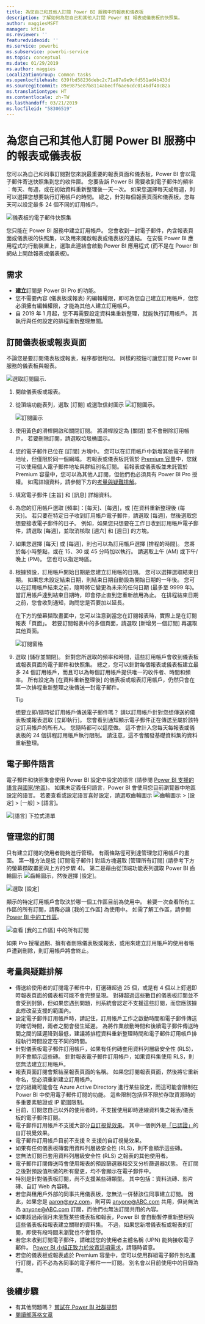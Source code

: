 ```yaml
---
title: 為您自己和其他人訂閱 Power BI 服務中的報表和儀表板
description: 了解如何為您自己和其他人訂閱 Power BI 報表或儀表板的快照集。
author: maggiesMSFT
manager: kfile
ms.reviewer: ''
featuredvideoid: ''
ms.service: powerbi
ms.subservice: powerbi-service
ms.topic: conceptual
ms.date: 01/29/2019
ms.author: maggies
LocalizationGroup: Common tasks
ms.openlocfilehash: 639fbd58236debc2c71a87a9e9cfd551ad4b433d
ms.sourcegitcommit: 89e9875e87b8114abecff6ae6cdc0146df40c82a
ms.translationtype: HT
ms.contentlocale: zh-TW
ms.lasthandoff: 03/21/2019
ms.locfileid: "58306519"
---
```

# <a name="subscribe-yourself-and-others-to-a-report-or-dashboard-in-the-power-bi-service"></a>為您自己和其他人訂閱 Power BI 服務中的報表或儀表板

您可以為自己和同事訂閱對您來說最重要的報表頁面和儀表板，Power BI 會以電子郵件寄送快照集到您的收件匣。 您要告訴 Power BI 需要收到電子郵件的頻率︰每天、每週，或在初始資料重新整理後一天一次。  如果您選擇每天或每週，則可以選擇您想要執行訂用帳戶的時間。  總之，針對每個報表頁面和儀表板，您每天可以設定最多 24 個不同的訂用帳戶。

![儀表板的電子郵件快照集](media/service-report-subscribe/power-bi-dashboard-email-new.jpg) 

您只能在 Power BI 服務中建立訂用帳戶。 您會收到一封電子郵件，內含報表頁面或儀表板的快照集，以及用來開啟報表或儀表板的連結。 在安裝 Power BI 應用程式的行動裝置上，選取此連結會啟動 Power BI 應用程式 (而不是在 Power BI 網站上開啟報表或儀表板)。

## <a name="requirements"></a>需求
- **建立**訂閱是 Power BI Pro 的功能。
- 您不需要內容 (儀表板或報表) 的編輯權限，即可為您自己建立訂用帳戶，但您必須擁有編輯權限，才能為其他人建立訂用帳戶。 
- 自 2019 年 1 月起，您不再需要設定資料集重新整理，就能執行訂用帳戶。  其執行與任何設定的排程重新整理無關。  

## <a name="subscribe-to-a-dashboard-or-a-report-page"></a>訂閱儀表板或報表頁面
不論您是要訂閱儀表板或報表，程序都很相似。 同樣的按鈕可讓您訂閱 Power BI 服務的儀表板與報表。
 
![選取訂閱圖示](media/service-report-subscribe/power-bi-subscribe-orientation.png).

1. 開啟儀表板或報表。
2. 從頂端功能表列，選取 [訂閱] 或選取信封圖示 ![訂閱圖示](media/service-report-subscribe/power-bi-icon-envelope.png)。
   
   ![訂閱圖示](media/service-report-subscribe/power-bi-subscribe-icon.png)

3. 使用黃色的滑桿開啟和關閉訂閱。  將滑桿設定為 [關閉] 並不會刪除訂用帳戶。 若要刪除訂閱，請選取垃圾桶圖示。

4. 您的電子郵件已位在 [訂閱] 方塊中。 您可以在訂用帳戶中新增其他電子郵件地址，但僅限於同一個網域。 若報表或儀表板託管於 [Premium 容量](service-premium.md)中，您就可以使用個人電子郵件地址與群組別名訂閱。 若報表或儀表板並未託管於 Premium 容量中，您可以為其他人訂閱，但他們也必須具有 Power BI Pro 授權。 如需詳細資料，請參閱下方的[考量與疑難排解](#considerations-and-troubleshooting)。 

5. 填寫電子郵件 [主旨] 和 [訊息] 詳細資料。 

5. 為您的訂用帳戶選取 [頻率]：[每天]、[每週]，或 [在資料重新整理後 (每天)]。  若只要在特定日子收到訂用帳戶電子郵件，請選取 [每週]，然後選取您想要接收電子郵件的日子。  例如，如果您只想要在工作日收到訂用帳戶電子郵件，請選取 [每週]，並取消核取 [週六] 和 [週日] 的方塊。  

6. 如果您選擇 [每天] 或 [每週]，則也可以為訂用帳戶選擇 [排程的時間]。  您將於每小時整點，或在 15、30 或 45 分時加以執行。  請選取上午 (AM) 或下午/晚上 (PM)。 您也可以指定時區。

7. 根據預設，訂用帳戶開始日期是您建立訂用帳的日期。 您可以選擇選取結束日期。 如果您未設定結束日期，則結束日期自動設為開始日期的一年後。 您可以在訂用帳戶結束之前，隨時將它變更為未來的任何日期 (最多至 9999 年)。 當訂用帳戶達到結束日期時，即會停止直到您重新啟用為止。 在排程結束日期之前，您會收到通知，詢問您是否要加以延長。    

    在下方的螢幕擷取畫面中，您可以注意到當您在訂閱報表時，實際上是在訂閱報表「頁面」。  若要訂閱報表中的多個頁面，請選取 [新增另一個訂閱] 再選取其他頁面。 
      
   ![訂閱窗格](media/service-report-subscribe/power-bi-subscribe-pane.png)  

7. 選取 [儲存並關閉]。 針對您所選取的頻率和時間，這些訂用帳戶會收到儀表板或報表頁面的電子郵件和快照集。 總之，您可以針對每個報表或儀表板建立最多 24 個訂用帳戶，而且可以為每個訂用帳戶提供唯一的收件者、時間和頻率。  所有設定為 [在資料重新整理後] 的儀表板或報表訂用帳戶，仍然只會在第一次排程重新整理之後傳送一封電子郵件。   
      
   > [!TIP]
   > 想要立即/隨時從訂用帳戶傳送電子郵件嗎？ 請以訂用帳戶針對您想傳送的儀表板或報表選取 [立即執行]。 您會看到通知顯示電子郵件正在傳送至屬於該特定訂用帳戶的所有人。  您隨時都可以這麼做。 這不會計入您每天每報表或儀表板的 24 個排程訂用帳戶執行限制。 請注意，這不會觸發基礎資料集的資料重新整理。 
   > 
   > 
   
## <a name="email-languages"></a>電子郵件語言

電子郵件和快照集會使用 Power BI 設定中設定的語言 (請參閱 [Power BI 支援的語言與國家/地區](supported-languages-countries-regions.md))。 如果未定義任何語言，Power BI 會使用您目前瀏覽器中地區設定的語言。 若要查看或設定語言喜好設定，請選取齒輪圖示 ![齒輪圖示](media/service-report-subscribe/power-bi-settings-icon.png) > [設定] > [一般] > [語言]。 

![[語言] 下拉式清單](media/service-report-subscribe/power-bi-language.png)

## <a name="manage-your-subscriptions"></a>管理您的訂閱
只有建立訂閱的使用者能夠進行管理。  有兩條路徑可到達管理您訂用帳戶的畫面。  第一種方法是從 [訂閱電子郵件] 對話方塊選取 [管理所有訂閱] (請參考下方的螢幕擷取畫面與上方的步驟 4)。 第二是藉由從頂端功能表列選取 Power BI 齒輪圖示 ![齒輪圖示](media/service-report-subscribe/power-bi-settings-icon.png)，然後選擇 [設定]。

![選取 [設定]](media/service-report-subscribe/power-bi-subscribe-settings.png)

顯示的特定訂用帳戶會取決於哪一個工作區目前為使用中。  若要一次查看所有工作區的所有訂閱，請務必讓 [我的工作區] 為使用中。 如需了解工作區，請參閱 [Power BI 中的工作區](service-create-workspaces.md)。

![查看 [我的工作區] 中的所有訂閱](media/service-report-subscribe/power-bi-subscriptions.png)

如果 Pro 授權過期、擁有者刪除儀表板或報表，或用來建立訂用帳戶的使用者帳戶遭到刪除，則訂用帳戶將會終止。

## <a name="considerations-and-troubleshooting"></a>考量與疑難排解
* 傳送給使用者的訂閱電子郵件中，釘選磚超過 25 個，或是有 4 個以上釘選即時報表頁面的儀表板可能不會完整呈現。  對磚超過這些數目的儀表板訂閱並不會受到封鎖，但如果您遇到問題，則系統會認定不支援這些訂閱，而您應該據此修改至支援的範圍內。
* 設定電子郵件訂用帳戶時，請記住，訂用帳戶工作之啟動時間和電子郵件傳送的確切時間，兩者之間會發生延遲。  為將作業啟動時間和後續電子郵件傳送時間之間的延遲降到最低，建議將排程資料重新整理時間和電子郵件訂用帳戶排程執行時間設定在不同的時間。
* 針對儀表板電子郵件訂用帳戶，如果有任何磚套用資料列層級安全性 (RLS)，則不會顯示這些磚。  針對報表電子郵件訂用帳戶，如果資料集使用 RLS，則您無法建立訂用帳戶。
* 報表頁面訂閱會繫結至報表頁面的名稱。 如果您訂閱報表頁面，然後將它重新命名，您必須重新建立訂用帳戶。
* 您的組織可能會在 Azure Active Directory 進行某些設定，而這可能會限制在 Power BI 中使用電子郵件訂閱的功能。  這些限制包括但不限於存取資源時的多重要素驗證或 IP 範圍限制。
* 目前，訂閱您自己以外的使用者時，不支援使用即時連線資料集之報表/儀表板的電子郵件訂閱。
* 電子郵件訂用帳戶不支援大部分[自訂視覺效果](power-bi-custom-visuals.md)。  其中一個例外是[「已認證」](power-bi-custom-visuals-certified.md)的自訂視覺效果。  
* 電子郵件訂用帳戶目前不支援 R 支援的自訂視覺效果。  
* 如果有任何儀表板磚套用資料列層級安全性 (RLS)，則不會顯示這些磚。
* 您無法訂閱已套用資料列層級安全性 (RLS) 之報表的其他使用者。
* 電子郵件訂閱傳送時會使用報表的預設篩選器和交叉分析篩選器狀態。 在訂閱之後對預設值所做的所有變更，均不會顯示在電子郵件中。    
* 特別是針對儀表板訂閱，尚不支援某些磚類型。  其中包括：資料流磚、影片磚、自訂 Web 內容磚。     
* 若您與租用戶外部的同事共用儀表板，您無法一併替該位同事建立訂閱。 因此，如果您是 aaron@xyz.com，則可與 anyone@ABC.com 共用，但尚無法為 anyone@ABC.com 訂閱，而他們也無法訂閱共用的內容。      
* 如果超過兩個月未瀏覽某些儀表板和報表，Power BI 會自動暫停重新整理與這些儀表板和報表建立關聯的資料集。  不過，如果您新增儀表板或報表的訂閱，即使有段時間未瀏覽也不會暫停。    
* 若您未收到訂閱電子郵件，請確認您的使用者主體名稱 (UPN) 能夠接收電子郵件。 [Power BI 小組正致力於放寬這項需求](https://community.powerbi.com/t5/Issues/No-Mail-from-Cloud-Service/idc-p/205918#M10163)，請隨時留意。 
* 若您的儀表板或報表處於 Premium 容量中，您可以使用群組電子郵件別名進行訂閱，而不必為各同事的電子郵件一一訂閱。 別名會以目前使用中的目錄為準。 

## <a name="next-steps"></a>後續步驟
* 有其他問題嗎？ [嘗試在 Power BI 社群提問](http://community.powerbi.com/)    
* [閱讀部落格文章](https://powerbi.microsoft.com/blog/introducing-dashboard-email-subscriptions-a-360-degree-view-of-your-business-in-your-inbox-every-day/)

